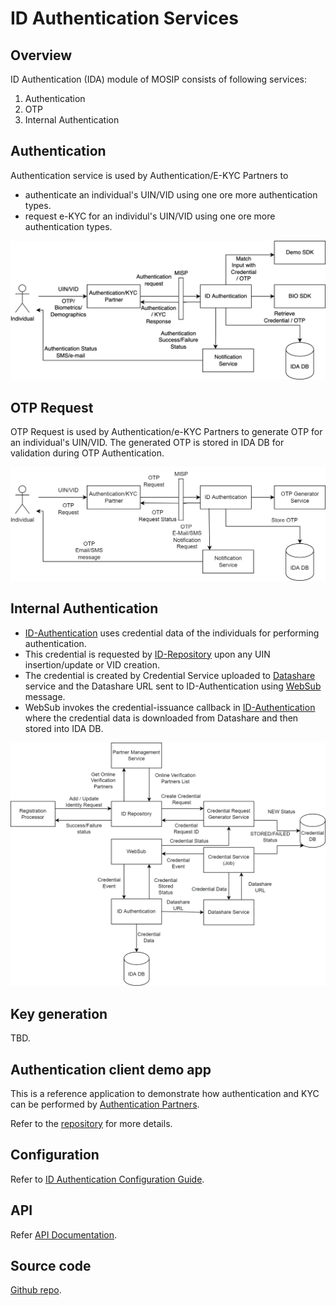 # ID Authentication Services

## Overview
ID Authentication (IDA) module of MOSIP consists of following services:
1. Authentication
1. OTP
1. Internal Authentication

## Authentication 
Authentication service is used by Authentication/E-KYC Partners to
* authenticate an individual's UIN/VID using one ore more authentication types.
* request e-KYC for an individul's UIN/VID using one ore more authentication types.

![](_images/authentication-flow.png)

## OTP Request
OTP Request is used by Authentication/e-KYC Partners to generate OTP for an individual's UIN/VID. The generated OTP is stored in IDA DB for validation during OTP Authentication.

![](_images/otp-request-flow.png)

## Internal Authentication
* [ID-Authentication](id-authentication.md) uses credential data of the individuals for performing authentication. 
* This credential is requested by [ID-Repository](id-repository.md) upon any UIN insertion/update or VID creation. 
* The credential is created by Credential Service uploaded to [Datashare](datashare.md) service and the Datashare URL sent to ID-Authentication using [WebSub](websub.md) message. 
* WebSub invokes the credential-issuance callback in [ID-Authentication](id-authentication.md) where the credential data is downloaded from Datashare and then stored into IDA DB.

![](_images/ida-credential-flow.png)

## Key generation 
TBD.

## Authentication client demo app
This is a reference application to demonstrate how authentication and KYC can be performed by [Authentication Partners](partners.md#partner-types). 

Refer to the [repository](https://github.com/mosip/authentication-demo-ui/tree/1.2.0-rc2) for more details.

## Configuration
Refer to [ID Authentication Configuration Guide](https://github.com/mosip/id-authentication/blob/release-1.2.0/docs/configuration.md).

## API
Refer [API Documentation](https://mosip.github.io/documentation/1.2.0-rc2/1.2.0-rc2.html).

## Source code 
[Github repo](https://github.com/mosip/id-authentication/tree/1.2.0-rc2).








